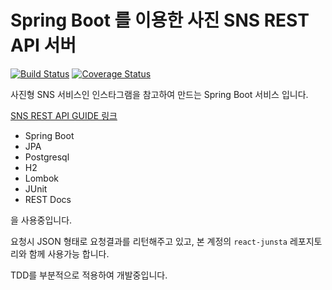 # Spring Boot 를 이용한 사진 SNS REST API 서버
[![Build Status](https://travis-ci.org/junwoochoi/spring-boot-practice.svg?branch=master)](https://travis-ci.org/junwoochoi/spring-boot-practice)
[![Coverage Status](https://coveralls.io/repos/github/junwoochoi/spring-boot-practice/badge.svg?branch=master)](https://coveralls.io/github/junwoochoi/spring-boot-practice?branch=master)

사진형 SNS 서비스인 인스타그램을 참고하여 만드는 Spring Boot 서비스 입니다.

[SNS REST API GUIDE 링크](https://sns.junu.dev/docs/index.html)


- Spring Boot
- JPA
- Postgresql
- H2
- Lombok
- JUnit
- REST Docs

을 사용중입니다.

요청시 JSON 형태로 요청결과를 리턴해주고 있고, 본 계정의 ```react-junsta``` 레포지토리와 함께 사용가능 합니다.

TDD를 부분적으로 적용하여 개발중입니다. 